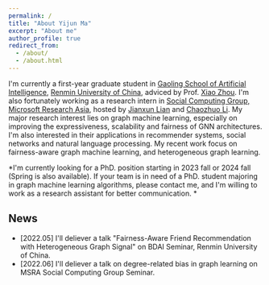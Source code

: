 ```yaml
---
permalink: /
title: "About Yijun Ma"
excerpt: "About me"
author_profile: true
redirect_from: 
  - /about/
  - /about.html
---
```


I'm currently a first-year graduate student in [Gaoling School of Artificial Intelligence](http://ai.ruc.edu.cn/English/index.htm), [Renmin University of China](https://www.ruc.edu.cn/en), adviced by Prof. [Xiao Zhou](https://gsai.ruc.edu.cn/addons/teacher/index/info.html?user_id=0&ruccode=20210007&ln=en). I'm also fortunately working as a research intern in [Social Computing Group, Microsoft Research Asia](https://www.microsoft.com/en-us/research/group/social-computing-beijing/), hosted by [Jianxun Lian](https://www.microsoft.com/en-us/research/people/jialia) and [Chaozhuo Li](https://whatsname1991.github.io/). My major research interest lies on graph machine learning, especially on improving the expressiveness, scalability and fairness of GNN architectures. I'm also interested in their applications in recommender systems, social networks and natural language processing. My recent work focus on fairness-aware graph machine learning, and heterogeneous graph learning.

*I'm currently looking for a PhD. position starting in 2023 fall or 2024 fall (Spring is also available). If your team is in need of a PhD. student majoring in graph machine learning algorithms, please contact me, and I'm willing to work as a research assistant for better communication. *


## News

- \[2022.05\] I'll deliever a talk "Fairness-Aware Friend Recommendation with Heterogeneous Graph Signal" on BDAI Seminar, Renmin University of China.
- \[2022.06\] I'll deliever a talk on degree-related bias in graph learning on MSRA Social Computing Group Seminar.
